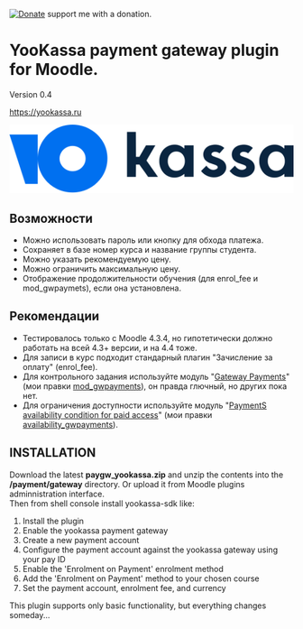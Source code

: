 [![Donate](https://img.shields.io/badge/Donate-PayPal-green.svg)](https://paypal.me/snickser) support me with a donation.

# YooKassa payment gateway plugin for Moodle.

Version 0.4

https://yookassa.ru

![alt text](https://raw.githubusercontent.com/Snickser/moodle-paygw_yookassa/809333a08256b99ff3a7143ce2fbc0ee9fba6b24/pix/img.svg)

Возможности
------------
+ Можно использовать пароль или кнопку для обхода платежа.
+ Сохраняет в базе номер курса и название группы студента.
+ Можно указать рекомендуемую цену.
+ Можно ограничить максимальную цену.
+ Отображение продолжительности обучения (для enrol_fee и mod_gwpaymets), если она установлена.


Рекомендации
------------
+ Тестировалось только с Moodle 4.3.4, но гипотетически должно работать на всей 4.3+ версии, и на 4.4 тоже.
+ Для записи в курс подходит стандарный плагин "Зачисление за оплату" (enrol_fee).
+ Для контрольного задания используйте модуль "[Gateway Payments](https://moodle.org/plugins/mod_gwpayments)" (мои правки [mod_gwpayments](https://github.com/Snickser/moodle-mod_gwpayments/tree/dev)), он правда глючный, но других пока нет.
+ Для ограничения доступности используйте модуль "[PaymentS availability condition for paid access](https://moodle.org/plugins/availability_gwpayments)" (мои правки [availability_gwpayments](https://github.com/Snickser/moodle-availability_gwpayments/tree/dev)).


INSTALLATION
------------
Download the latest **paygw_yookassa.zip** and unzip the contents into the **/payment/gateway** directory. Or upload it from Moodle plugins adminnistration interface.<br>
Then from shell console install yookassa-sdk like:

1. Install the plugin
2. Enable the yookassa payment gateway
3. Create a new payment account
4. Configure the payment account against the yookassa gateway using your pay ID
5. Enable the 'Enrolment on Payment' enrolment method
6. Add the 'Enrolment on Payment' method to your chosen course
7. Set the payment account, enrolment fee, and currency

This plugin supports only basic functionality, but everything changes someday...
